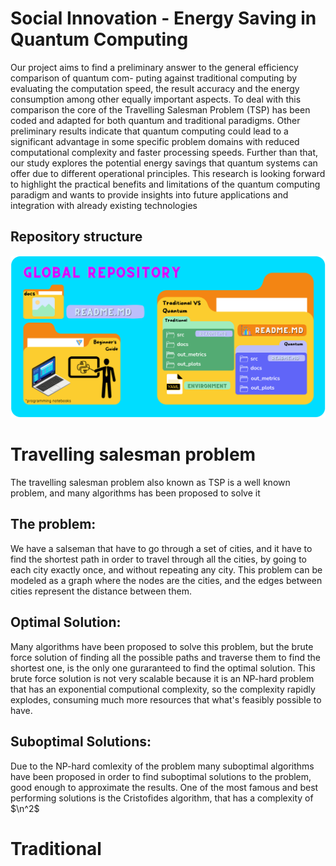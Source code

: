 # Social Innovation - Energy Saving in Quantum Computing
Our project aims to find a preliminary answer to the general efficiency comparison of quantum com-
puting against traditional computing by evaluating the computation speed, the result accuracy and
the energy consumption among other equally important aspects. To deal with this comparison the
core of the Travelling Salesman Problem (TSP) has been coded and adapted for both quantum and
traditional paradigms. Other preliminary results indicate that quantum computing could lead to a
significant advantage in some specific problem domains with reduced computational complexity and
faster processing speeds. Further than that, our study explores the potential energy savings that
quantum systems can offer due to different operational principles. This research is looking forward
to highlight the practical benefits and limitations of the quantum computing paradigm and wants to
provide insights into future applications and integration with already existing technologies

## Repository structure
![alt text](docs/Cos.png)

# Travelling salesman problem 
The travelling salesman problem also known as TSP is a well known problem, and many algorithms has been proposed to solve it
## The problem:
We have a salseman that have to go through a set of cities, and it have to find the shortest path in order to travel through all the cities, by going to each city exactly once, and without repeating any city. This problem can be modeled as a graph where the nodes are the cities, and the edges between cities represent the distance between them. 
## Optimal Solution:
Many algorithms have been proposed to solve this problem, but the brute force solution of finding all the possible paths and traverse them to find the shortest one, is the only one guraranteed to find the optimal solution. This brute force solution is not very scalable because it is an NP-hard problem that has an exponential computional complexity, so the complexity rapidly explodes, consuming much more resources that what's feasibly possible to have. 
## Suboptimal Solutions:
Due to the NP-hard comlexity of the problem many suboptimal algorithms have been proposed in order to find suboptimal solutions to the problem, good enough to approximate the results. One of the most famous and best performing solutions is the Cristofides algorithm, that has a complexity of $\n^2$


# Traditional 
